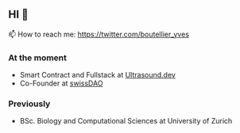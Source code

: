 ## HI 👋

📫 How to reach me: https://twitter.com/boutellier_yves

### At the moment
- Smart Contract and Fullstack at [Ultrasound.dev](https://ultrasound.dev)
- Co-Founder at [swissDAO](https://x.com/swissDAOspace)

### Previously
- BSc. Biology and Computational Sciences at University of Zurich

<!--
**yvesbou/yvesbou** is a ✨ _special_ ✨ repository because its `README.md` (this file) appears on your GitHub profile.

Here are some ideas to get you started:

- 🔭 I’m currently working on ...
- 🌱 I’m currently learning ...
- 👯 I’m looking to collaborate on ...
- 🤔 I’m looking for help with ...
- 💬 Ask me about ...
- 📫 How to reach me: ...
- 😄 Pronouns: ...
- ⚡ Fun fact: ...
-->
